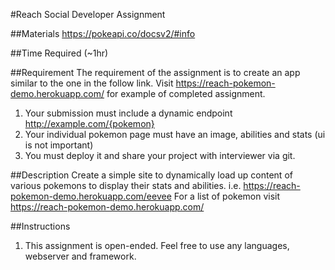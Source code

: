 #Reach Social Developer Assignment

##Materials
https://pokeapi.co/docsv2/#info

##Time Required (~1hr)

##Requirement
The requirement of the assignment is to create an app similar to the one in the follow link.
Visit https://reach-pokemon-demo.herokuapp.com/ for example of completed assignment.
1. Your submission must include a dynamic endpoint http://example.com/{pokemon}
2. Your individual pokemon page must have an image, abilities and stats (ui is not important)
3. You must deploy it and share your project with interviewer via git.

##Description
Create a simple site to dynamically load up content of various pokemons to display their stats and abilities.
i.e. https://reach-pokemon-demo.herokuapp.com/eevee
For a list of pokemon visit https://reach-pokemon-demo.herokuapp.com/

##Instructions
1. This assignment is open-ended. Feel free to use any languages, webserver and framework. 
